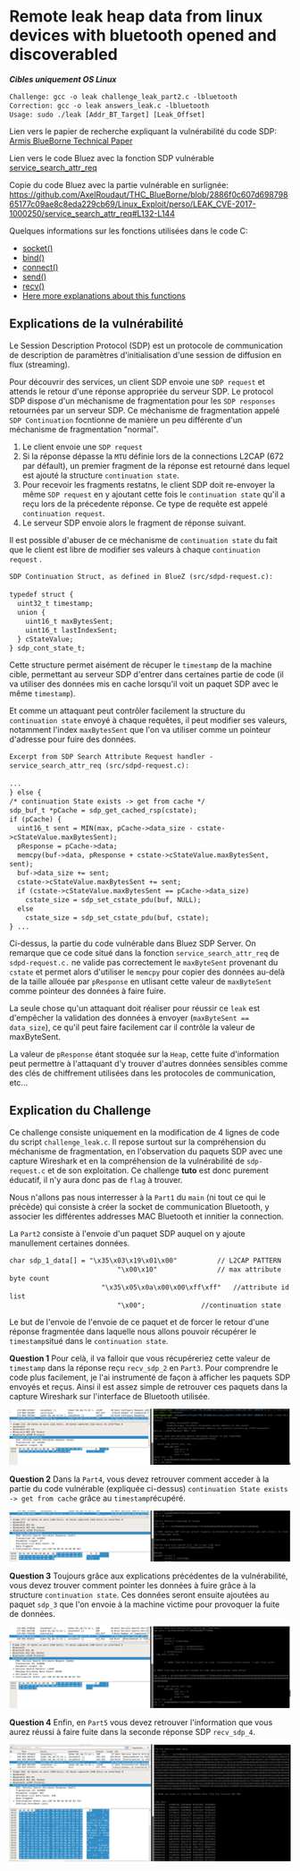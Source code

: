 # Remote leak heap data from linux devices with bluetooth opened and discoverabled

***Cibles uniquement OS Linux***

```
Challenge: gcc -o leak challenge_leak_part2.c -lbluetooth
Correction: gcc -o leak answers_leak.c -lbluetooth
Usage: sudo ./leak [Addr_BT_Target] [Leak_Offset]
```

Lien vers le papier de recherche expliquant la vulnérabilité du code SDP: [Armis BlueBorne Technical Paper](http://go.armis.com/hubfs/BlueBorne%20Technical%20White%20Paper-1.pdf?t=1517293112971)

Lien vers le code Bluez avec la fonction SDP vulnérable [service_search_attr_req](https://sourcecodebrowser.com/bluez/4.81/sdpd-request_8c.html#a88a67e8cc83d0f53b65629478bc16a06)

Copie du code Bluez avec la partie vulnérable en surlignée:  https://github.com/AxelRoudaut/THC_BlueBorne/blob/2886f0c607d69879865177c09ae8c8eda229cb69/Linux_Exploit/perso/LEAK_CVE-2017-1000250/service_search_attr_req#L132-L144 

Quelques informations sur les fonctions utilisées dans le code C:
  - [socket()](http://pubs.opengroup.org/onlinepubs/7908799/xns/socket.html)
  - [bind()](http://pubs.opengroup.org/onlinepubs/7908799/xns/bind.html)
  - [connect()](http://pubs.opengroup.org/onlinepubs/7908799/xns/connect.html)
  - [send()](http://pubs.opengroup.org/onlinepubs/7908799/xns/send.html)
  - [recv()](http://pubs.opengroup.org/onlinepubs/7908799/xns/recv.html)
  - [Here more explanations about this functions](http://www.i3s.unice.fr/~tettaman/Classes/L2I/ProgSys/11_IntroSockets.pdf)

## Explications de la vulnérabilité

Le Session Description Protocol (SDP) est un protocole de communication de description de paramètres d'initialisation d'une session de diffusion en flux (streaming).

Pour découvrir des services, un client SDP envoie une `SDP request` et attends le retour d'une réponse appropriée du serveur SDP. Le protocol SDP dispose d'un méchanisme de fragmentation pour les `SDP responses` retournées par un serveur SDP. Ce méchanisme de fragmentation appelé `SDP Continuation` focntionne de manière un peu différente d'un méchanisme de fragmentation "normal".

  1. Le client envoie une `SDP request` 
  2. Si la réponse dépasse la `MTU` définie lors de la connections L2CAP (672 par défault), un premier fragment de la réponse est retourné dans lequel est ajouté la structure `continuation state`.
  3. Pour recevoir les fragments restatns, le client SDP doit re-envoyer la même `SDP request` en y ajoutant cette fois le `continuation state` qu'il a reçu lors de la précedente réponse. Ce type de requête est appelé `continuation request`.
  4. Le serveur SDP envoie alors le fragment de réponse suivant. 

Il est possible d'abuser de ce méchanisme de `continuation state` du fait que le client est libre de modifier ses valeurs à chaque `continuation request` .

```
SDP Continuation Struct, as defined in BlueZ (src/sdpd-request.c):

typedef struct {
  uint32_t timestamp;
  union {
    uint16_t maxBytesSent;
    uint16_t lastIndexSent;
  } cStateValue;
} sdp_cont_state_t;
```

Cette structure permet aisément de récuper le `timestamp` de la machine cible, permettant au serveur SDP d'entrer dans certaines partie de code (il va utiliser des données mis en cache lorsqu'il voit un paquet SDP avec le même `timestamp`).

Et comme un attaquant peut contrôler facilement la structure du `continuation state` envoyé à chaque requêtes, il peut modifier ses valeurs, notamment l'index `maxBytesSent` que l'on va utiliser comme un pointeur d'adresse pour fuire des données.

```
Excerpt from SDP Search Attribute Request handler - service_search_attr_req (src/sdpd-request.c):

...
} else {
/* continuation State exists -> get from cache */
sdp_buf_t *pCache = sdp_get_cached_rsp(cstate);
if (pCache) {
  uint16_t sent = MIN(max, pCache->data_size - cstate->cStateValue.maxBytesSent);
  pResponse = pCache->data;
  memcpy(buf->data, pResponse + cstate->cStateValue.maxBytesSent, sent);
  buf->data_size += sent;
  cstate->cStateValue.maxBytesSent += sent;
  if (cstate->cStateValue.maxBytesSent == pCache->data_size)
    cstate_size = sdp_set_cstate_pdu(buf, NULL);
  else
    cstate_size = sdp_set_cstate_pdu(buf, cstate);
} ...
```

Ci-dessus, la partie du code vulnérable dans Bluez SDP Server. On remarque que ce code situé dans la fonction `service_search_attr_req` de `sdpd-request.c.` ne valide pas correctement le `maxByteSent` provenant du `cstate` et permet alors d'utiliser le `memcpy` pour copier des données au-delà de la taille allouée par `pResponse` en utlisant cette valeur de `maxByteSent` comme pointeur des données à faire fuire.

La seule chose qu'un attaquant doit réaliser pour réussir ce `leak` est d'empêcher la validation des données à envoyer (`maxByteSent == data_size`), ce qu'il peut faire facilement car il contrôle la valeur de maxByteSent.

La valeur de `pResponse` étant stoquée sur la `Heap`, cette fuite d'information peut permettre à l'attaquant d'y trouver d'autres données sensibles comme des clés de chiffrement utilisées dans les protocoles de communication, etc...


## Explication du Challenge

Ce challenge consiste uniquement en la modification de 4 lignes de code du script `challenge_leak.c`. Il repose surtout sur la compréhension du méchanisme de fragmentation, en l'observation du paquets SDP avec une capture Wireshark et en la compréhension de la vulnérabilité de `sdp-request.c` et de son exploitation.
Ce challenge **tuto** est donc purement éducatif, il n'y aura donc pas de `flag` à trouver.

Nous n'allons pas nous interresser à la `Part1` du `main` (ni tout ce qui le précède) qui consiste à créer la socket de communication Bluetooth, y associer les différentes addresses MAC Bluetooth et innitier la connection.

La `Part2` consiste à l'envoie d'un paquet SDP auquel on y ajoute manullement certaines données.
```
char sdp_1_data[] = "\x35\x03\x19\x01\x00" 			// L2CAP PATTERN
                           "\x00\x10" 	 			// max attribute byte count
 	                   "\x35\x05\x0a\x00\x00\xff\xff" 	//attribute id list
                           "\x00"; 				//continuation state
```
Le but de l'envoie de l'envoie de ce paquet et de forcer le retour d'une réponse fragmentée dans laquelle nous allons pouvoir récupérer le `timestamp`situé dans le `continuation state`.

**Question 1**
Pour celà, il va falloir que vous récupéreriez cette valeur de `timestamp` dans la réponse reçu `recv_sdp_2` en `Part3`.
Pour comprendre le code plus facilement, je l'ai instrumenté de façon à afficher les paquets SDP envoyés et reçus. Ainsi il est assez simple de retrouver ces paquets dans la capture Wireshark sur l'interface de Bluetooth utilisée.

![alt text](https://github.com/AxelRoudaut/THC_BlueBorne/blob/master/images/sdp_1.PNG)

**Question 2**
Dans la `Part4`, vous devez retrouver comment acceder à la partie du code vulnérable (expliquée ci-dessus) `continuation State exists -> get from cache` grâce au `timestamp`récupéré.

![alt text](https://github.com/AxelRoudaut/THC_BlueBorne/blob/master/images/sdp_2.PNG)

**Question 3**
Toujours grâce aux explications précédentes de la vulnérabilité, vous devez trouver comment pointer les données à fuire grâce à la structure `continuation state`. 
Ces données seront ensuite ajoutées au paquet `sdp_3` que l'on envoie à la machine victime pour provoquer la fuite de données.

![alt text](https://github.com/AxelRoudaut/THC_BlueBorne/blob/master/images/sdp_3.PNG)

**Question 4**
Enfin, en `Part5` vous devez retrouver l'information que vous aurez réussi à faire fuite dans la seconde réponse SDP `recv_sdp_4`.

![alt text](https://github.com/AxelRoudaut/THC_BlueBorne/blob/master/images/sdp_4.PNG)
